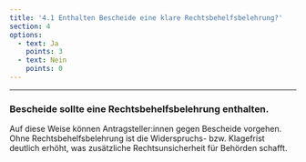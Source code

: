 ```yaml
---
title: '4.1 Enthalten Bescheide eine klare Rechtsbehelfsbelehrung?'
section: 4
options:
  - text: Ja
    points: 3
  - text: Nein
    points: 0
---
```


---

### Bescheide sollte eine Rechtsbehelfsbelehrung enthalten.

Auf diese Weise können Antragsteller:innen gegen Bescheide vorgehen. Ohne Rechtsbehelfsbelehrung ist die Widerspruchs- bzw. Klagefrist deutlich erhöht, was zusätzliche Rechtsunsicherheit für Behörden schafft.
